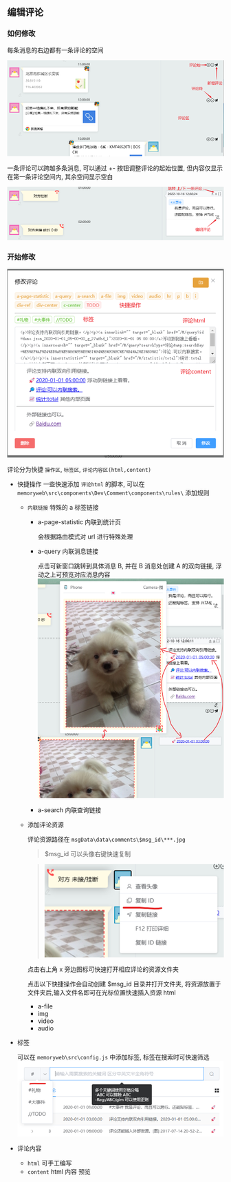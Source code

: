 ## 编辑评论

### 如何修改

每条消息的右边都有一条评论的空间

![modify](./assets/modify-comment-1.png)

一条评论可以跨越多条消息, 可以通过 +- 按钮调整评论的起始位置, 但内容仅显示在第一条评论空间内, 其余空间显示空白

![modify](./assets/modify-comment-2.png)

### 开始修改

![modify](./assets/modify-comment-3.png)

评论分为快捷 `操作区`, `标签区`, `评论内容区(html,content)`

-   快捷操作
    一些快速添加 `评论html` 的脚本, 可以在 `memoryweb\src\components\Dev\Comment\components\rules\` 添加规则

    -   `内联链接` 特殊的 a 标签链接

        -   a-page-statistic 内联到统计页

            会根据路由模式对 url 进行特殊处理

        -   a-query 内联消息链接

            点击可新窗口跳转到具体消息 B, 并在 B 消息处创建 A 的双向链接, 浮动之上可预览对应消息内容
            ![modify](./assets/modify-comment-4.png)

        -   a-search 内联查询链接

    -   添加评论资源

        评论资源路径在 `msgData\data\comments\$msg_id\***.jpg`

        > $msg_id 可以头像右键快速复制

        > ![modify](./assets/modify-comment-6.png)

        点击右上角 x 旁边图标可快速打开相应评论的资源文件夹

        点击以下快捷操作会自动创建 $msg_id 目录并打开文件夹, 将资源放置于文件夹后,输入文件名即可在光标位置快速插入资源 html

        -   a-file
        -   img
        -   video
        -   audio

-   标签

    可以在 `memoryweb\src\config.js` 中添加标签, 标签在搜索时可快速筛选
    ![modify](./assets/modify-comment-5.png)

-   评论内容
    -   `html` 可手工编写
    -   `content` html 内容 预览
